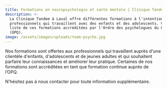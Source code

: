 ```yaml
---
title: Formations en neuropsychologie et santé mentale | Clinique Tandem
description: >-
  La Clinique Tandem à Laval offre différentes formations à l'intentions des
  professionnels qui travaillent avec des enfants et des adolescents. Voici la
  liste de ces formations accréditées par l'Ordre des psychologues du Québec
  (OPQ).
image: /assets/images/uploads/team-psycho.jpg
---
```

Nos formations sont offertes aux professionnels qui travaillent auprès d'une clientèle d'enfants, d'adolescents et de jeunes adultes et qui souhaitent parfaire leur connaissances et améliorer leur pratique. Certaines de nos formations sont accréditées en tant que formation continue auprès de l’OPQ.

N'hésitez pas à nous contacter pour toute information supplémentaire.




